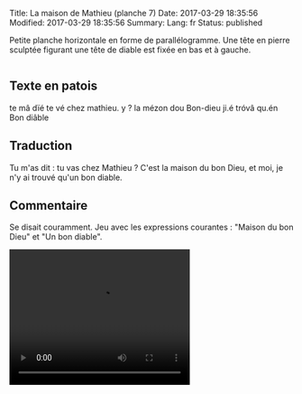 Title: La maison de Mathieu (planche 7)
Date: 2017-03-29 18:35:56
Modified: 2017-03-29 18:35:56
Summary: 
Lang: fr
Status: published

Petite planche horizontale en forme de parallélogramme. Une tête en pierre sculptée figurant une tête de diable est fixée en bas et à gauche.

<figure class="image-block" style="float: center;">
  <img alt="" src="{static}/images/planche_7.png">
  <figcaption style="max-width: 620px"></figcaption>
</figure>

## Texte en patois
te  mâ  dïé te vé chez mathieu.  y ? la mézon dou Bon-dieu  ji.é tróvâ qu.én Bon diâble

## Traduction
Tu m'as dit : tu vas chez Mathieu ?  C'est la maison du bon Dieu, et moi, je n'y ai trouvé qu'un bon diable.

## Commentaire
Se disait couramment. Jeu avec les expressions courantes : "Maison du bon Dieu" et "Un bon diable".





<video width="320" height="240" controls>
  <source src="https://d1njpgd0ygatdn.cloudfront.net/video_7.mp4" type="video/mp4">
</video>
